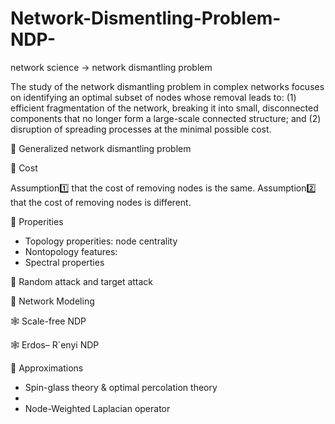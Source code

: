 # Network-Dismentling-Problem-NDP-
network science -> network dismantling problem

The study of the network dismantling problem in complex networks focuses on identifying an optimal subset of nodes whose removal leads to:
(1) efficient fragmentation of the network, breaking it into small, disconnected components that no longer form a large-scale connected structure; and
(2) disruption of spreading processes at the minimal possible cost.

🌟 Generalized network dismantling problem

🌟 Cost

Assumption1️⃣ that the cost of removing nodes is the same.
Assumption2️⃣ that the cost of removing nodes is different.

🌟 Properities
- Topology properities: node centrality
- Nontopology features:
- Spectral properties

🌟 Random attack and target attack

🌟 Network Modeling

🕸️ Scale-free NDP

🕸️ Erdos– R´enyi NDP

🌟 Approximations
- Spin-glass theory & optimal percolation theory
- 
- Node-Weighted Laplacian operator 
